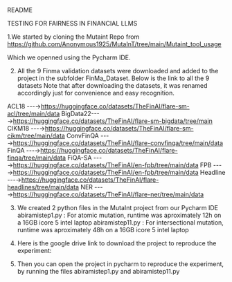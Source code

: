 README 

TESTING FOR FAIRNESS IN FINANCIAL LLMS

1.We started by cloning the Mutaint Repo from https://github.com/Anonymous1925/MutaInT/tree/main/Mutaint_tool_usage

Which we openned using the Pycharm IDE.

2. All the 9 Finma validation datasets were downloaded and added to the project in the subfolder FinMa_Dataset. Below is the link to all the 9 datasets
Note that after downloading the datasets, it was renamed accordingly just for convenience and easy recognition.

ACL18 ---→https://huggingface.co/datasets/TheFinAI/flare-sm-acl/tree/main/data
BigData22---→https://huggingface.co/datasets/TheFinAI/flare-sm-bigdata/tree/main
CIKM18 ---→https://huggingface.co/datasets/TheFinAI/flare-sm-cikm/tree/main/data
ConvFinQA ---→https://huggingface.co/datasets/TheFinAI/flare-convfinqa/tree/main/data
FinQA ---→https://huggingface.co/datasets/TheFinAI/flare-finqa/tree/main/data
FiQA-SA ---→https://huggingface.co/datasets/TheFinAI/en-fpb/tree/main/data
FPB ---→https://huggingface.co/datasets/TheFinAI/en-fpb/tree/main/data
Headline ---→https://huggingface.co/datasets/TheFinAI/flare-headlines/tree/main/data
NER ---→https://huggingface.co/datasets/TheFinAI/flare-ner/tree/main/data

3. We created 2 python files in the MutaInt project from our Pycharm IDE
abiramistep1.py : For atomic mutation, runtime was aproximately 12h on a 16GB icore 5 intel laptop
abiramistep11.py : For intersectional mutation, runtime was aproximately 48h on a 16GB icore 5 intel laptop

4. Here is the google drive link to download the project to reproduce the experiment: 



5. Then you can open the project in pycharm to reproduce the experiment, by running the files abiramistep1.py and abiramistep11.py 
